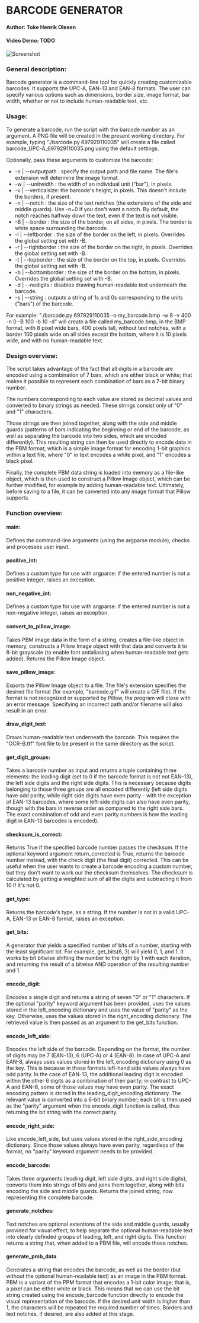 # BARCODE GENERATOR
#### Author: Toke Henrik Olesen
#### Video Demo: TODO

![Screenshot](barcode_generator.png)

### General description:

Barcode generator is a command-line tool for quickly creating customizable barcodes. It supports the UPC-A, EAN-13 and
EAN-8 formats. The user can specify various options such as dimensions, border size, image format, bar width, whether
or not to include human-readable text, etc.


### Usage:

To generate a barcode, run the script with the barcode number as an argument. A PNG file will be created in the present
working directory. For example, typing "./barcode.py 697929110035" will create a file called
barcode_UPC-A_697929110035.png using the default settings.

Optionally, pass these arguments to customize the barcode:

- -o | --outputpath : specify the output path and file name. The file's extension will determine the image format.
- -w | --unitwidth : the width of an individual unit ("bar"), in pixels.
- -v | --verticalsize: the barcode's height, in pixels. This doesn't include the borders, if present.
- -n | --notch : the size of the text notches (the extensions of the side and middle guards). Use -n=0 if you don't want
a notch. By default, the notch reaches halfway down the text, even if the text is not visible.
- -B | --border : the size of the border, on all sides, in pixels. The border is white space surrounding the barcode.
- -l | --leftborder : the size of the border on the left, in pixels. Overrides the global setting set with -B.
- -r | --rightborder : the size of the border on the right, in pixels. Overrides the global setting set with -B.
- -t | --topborder : the size of the border on the top, in pixels. Overrides the global setting set with -B.
- -b | --bottomborder : the size of the border on the bottom, in pixels. Overrides the global setting set with -B.
- -d | --nodigits : disables drawing human-readable text underneath the barcode.
- -s | --string : outputs a string of 1s and 0s corresponding to the units ("bars") of the barcode.

For example: "./barcode.py 697929110035 -o my_barcode.bmp -w 8 -v 400 -n 0 -B 100 -b 10 -d" will create a file
called my_barcode.bmp, in the BMP format, with 8 pixel wide bars, 400 pixels tall, without text notches, with a border
100 pixels wide on all sides except the bottom, where it is 10 pixels wide, and with no human-readable text.


### Design overview:

The script takes advantage of the fact that all digits in a barcode are encoded using a combination of 7 bars, which are
either black or white; that makes it possible to represent each combination of bars as a 7-bit binary number.

The numbers corresponding to each value are stored as decimal values and converted to binary strings as needed. These
strings consist only of "0" and "1" characters.

Those strings are then joined together, along with the side and middle guards (patterns of bars indicating the beginning
or end of the barcode, as well as separating the barcode into two sides, which are encoded differently). This resulting
string can then be used directly to encode data in the PBM format, which is a simple image format for encoding 1-bit
graphics within a text file, where "0" in text encodes a white pixel, and "1" encodes a black pixel.

Finally, the complete PBM data string is loaded into memory as a file-like object, which is then used to construct a
Pillow Image object, which can be further modified, for example by adding human-readable text. Ultimately, before saving
to a file, it can be converted into any image format that Pillow supports.


### Function overview:

#### main:
Defines the command-line arguments (using the argparse module), checks and processes user input.

#### positive_int:
Defines a custom type for use with argparse: if the entered number is not a positive integer, raises an exception.

#### non_negative_int:
Defines a custom type for use with argparse: if the entered number is not a non-negative integer, raises an exception.

#### convert_to_pillow_image:
Takes PBM image data in the form of a string, creates a file-like object in memory, constructs a Pillow Image object
with that data and converts it to 8-bit grayscale (to enable font antialiasing when human-readable text gets added).
Returns the Pillow Image object.

#### save_pillow_image:
Exports the Pillow Image object to a file. The file's extension specifies the desired file format (for example,
"barcode.gif" will create a GIF file). If the format is not recognized or supported by Pillow, the program will close
with an error message.
Specifying an incorrect path and/or filename will also result in an error.

#### draw_digit_text:
Draws human-readable text underneath the barcode. This requires the "OCR-B.ttf" font file to be present in the same
directory as the script.

#### get_digit_groups:
Takes a barcode number as input and returns a tuple containing three elements: the leading digit (set to 0 if the
barcode format is not not EAN-13), the left side digits and the right side digits. This is necessary because digits
belonging to those three groups are all encoded differently (left side digits have odd parity, while right side digits
have even parity - with the exception of EAN-13 barcodes, where some left-side digits can also have even parity, though
with the bars in reverse order as compared to the right side bars. The exact combination of odd and even parity numbers
is how the leading digit in EAN-13 barcodes is encoded).

#### checksum_is_correct:
Returns True if the specified barcode number passes the checksum. If the optional keyword argument return_corrected is
True, returns the barcode number instead, with the check digit (the final digit) corrected. This can be useful when the
user wants to create a barcode encoding a custom number, but they don't want to work our the checksum themselves.
The checksum is calculated by getting a weighted sum of all the digits and subtracting it from 10 if it's not 0.

#### get_type:
Returns the barcode's type, as a string. If the number is not in a valid UPC-A, EAN-13 or EAN-8 format, raises an
exception.

#### get_bits:
A generator that yields a specified number of bits of a number, starting with the least significant bit. For example,
get_bits(6, 3) will yield 0, 1, and 1. It works by bit bitwise shifting the number to the right by 1 with each
iteration, and returning the result of a bitwise AND operation of the resulting number and 1.

#### encode_digit:
Encodes a single digit and returns a string of seven "0" or "1" characters. If the optional "parity" keyword argument
has been provided, uses the values stored in the left_encoding dictionary and uses the value of "parity" as the key.
Otherwise, uses the values stored in the right_encoding dictionary. The retrieved value is then passed as an argument to
the get_bits function.

#### encode_left_side:
Encodes the left side of the barcode. Depending on the format, the number of digits may be 7 (EAN-13), 6 (UPC-A) or 4
(EAN-8). In case of UPC-A and EAN-8, always uses values stored in the left_encoding dictionary using 0 as the key. This
is because in those formats left-hand side values always have odd parity.
In the case of EAN-13, the additional leading digit is encoded within the other 6 digits as a combination of their
parity; in contrast to UPC-A and EAN-8, some of those values may have even parity. The exact encoding pattern is stored
in the leading_digit_encoding dictionary. The relevant value is converted into a 6-bit binary number; each bit is then
used as the "parity" argument when the encode_digit function is called, thus returning the bit string with the correct
parity.

#### encode_right_side:
Like encode_left_side, but uses values stored in the right_side_encoding dictionary. Since those values always have even
parity, regardless of the format, no "parity" keyword argument needs to be provided.

#### encode_barcode:

Takes three arguments (leading digit, left side digits, and right side digits), converts them into strings of bits
and joins them together, along with bits encoding the side and middle guards. Returns the joined string, now
representing the complete barcode.

#### generate_notches:

Text notches are optional extentions of the side and middle guards, usually provided for visual effect, to help separate
the optional human-readable text into clearly definded groups of leading, left, and right digits. This function returns
a string that, when added to a PBM file, will encode those notches.

#### generate_pmb_data
Generates a string that encodes the barcode, as well as the border (but without the optional human-readable text) as
an image in the PBM format. PBM is a variant of the PPM format that encodes a 1-bit color image; that is, a pixel can
be either white or black. This means that we can use the bit string created using the encode_barcode function directly
to encode the visual representation of the barcode. If the desired unit width is higher than 1, the characters will be
repeated the required number of times. Borders and text notches, if desired, are also added at this stage.